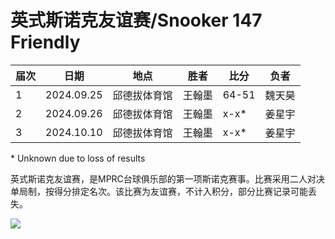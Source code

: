 # 英式斯诺克友谊赛/Snooker 147 Friendly

| 届次 | 日期       | 地点         | 胜者   | 比分    | 负者   |
| ---- | ---------- | ------------ | ------ | ------- | ------ |
| 1    | 2024.09.25 | 邱德拔体育馆 | 王翰墨 | 64-51   | 魏天昊 |
| 2    | 2024.09.26 | 邱德拔体育馆 | 王翰墨 | x-x\* | 姜星宇 |
| 3    | 2024.10.10 | 邱德拔体育馆 | 王翰墨 | x-x\* | 姜星宇 |

\* Unknown due to loss of results

英式斯诺克友谊赛，是MPRC台球俱乐部的第一项斯诺克赛事。比赛采用二人对决单局制，按得分排定名次。该比赛为友谊赛，不计入积分，部分比赛记录可能丢失。

![](./img/snooker_147_friendly.jpg)